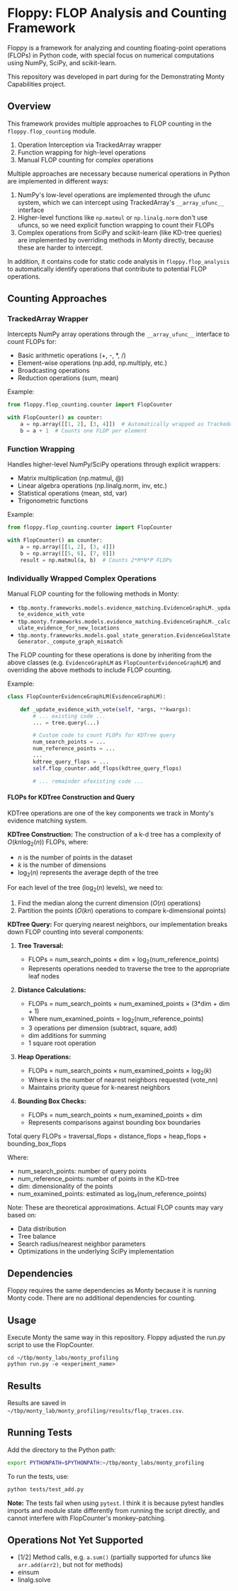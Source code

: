 # Floppy: FLOP Analysis and Counting Framework

Floppy is a framework for analyzing and counting floating-point operations (FLOPs) in Python code, with special focus on numerical computations using NumPy, SciPy, and scikit-learn.

This repository was developed in part during for the Demonstrating Monty Capabilities project.

## Overview

This framework provides multiple approaches to FLOP counting in the `floppy.flop_counting` module.

1. Operation Interception via TrackedArray wrapper
2. Function wrapping for high-level operations
3. Manual FLOP counting for complex operations

Multiple approaches are necessary because numerical operations in Python are implemented in different ways:

1. NumPy's low-level operations are implemented through the ufunc system, which we can intercept using TrackedArray's `__array_ufunc__` interface
2. Higher-level functions like `np.matmul` or `np.linalg.norm` don't use ufuncs, so we need explicit function wrapping to count their FLOPs
3. Complex operations from SciPy and scikit-learn (like KD-tree queries) are implemented by overriding methods in Monty directly, because these are harder to intercept.

In addition, it contains code for static code analysis in `floppy.flop_analysis` to automatically identify operations that contribute to potential FLOP operations.

## Counting Approaches

### TrackedArray Wrapper

Intercepts NumPy array operations through the `__array_ufunc__` interface to count FLOPs for:

- Basic arithmetic operations (+, -, *, /)
- Element-wise operations (np.add, np.multiply, etc.)
- Broadcasting operations
- Reduction operations (sum, mean)

Example:

```python
from floppy.flop_counting.counter import FlopCounter

with FlopCounter() as counter:
    a = np.array([[1, 2], [3, 4]])  # Automatically wrapped as TrackedArray
    b = a + 1  # Counts one FLOP per element
```

### Function Wrapping

Handles higher-level NumPy/SciPy operations through explicit wrappers:

- Matrix multiplication (np.matmul, @)
- Linear algebra operations (np.linalg.norm, inv, etc.)
- Statistical operations (mean, std, var)
- Trigonometric functions

Example:

```python
from floppy.flop_counting.counter import FlopCounter

with FlopCounter() as counter:
    a = np.array([[1, 2], [3, 4]])
    b = np.array([[5, 6], [7, 8]])
    result = np.matmul(a, b)  # Counts 2*M*N*P FLOPs
```

### Individually Wrapped Complex Operations

Manual FLOP counting for the following methods in Monty:

- `tbp.monty.frameworks.models.evidence_matching.EvidenceGraphLM._update_evidence_with_vote`
- `tbp.monty.frameworks.models.evidence_matching.EvidenceGraphLM._calculate_evidence_for_new_locations`
- `tbp.monty.frameworks.models.goal_state_generation.EvidenceGoalStateGenerator._compute_graph_mismatch`

The FLOP counting for these operations is done by inheriting from the above classes (e.g. `EvidenceGraphLM` as `FlopCounterEvidenceGraphLM`) and overriding the above methods to include FLOP counting.

Example:

```python
class FlopCounterEvidenceGraphLM(EvidenceGraphLM):

    def _update_evidence_with_vote(self, *args, **kwargs):
        # ... existing code ...
        ... = tree.query(...)

        # Custom code to count FLOPs for KDTree query
        num_search_points = ...
        num_reference_points = ...
        ...
        kdtree_query_flops = ...
        self.flop_counter.add_flops(kdtree_query_flops)

        # ... remainder ofexisting code ...
```

#### FLOPs for KDTree Construction and Query

KDTree operations are one of the key components we track in Monty's evidence matching system.

**KDTree Construction:**
The construction of a k-d tree has a complexity of $O(kn \log_2(n))$ FLOPs, where:

- $n$ is the number of points in the dataset
- $k$ is the number of dimensions
- $\log_2(n)$ represents the average depth of the tree

For each level of the tree ($\log_2(n)$ levels), we need to:

1. Find the median along the current dimension ($O(n)$ operations)
2. Partition the points ($O(kn)$ operations to compare k-dimensional points)

**KDTree Query:**
For querying nearest neighbors, our implementation breaks down FLOP counting into several components:

1. **Tree Traversal:**
   - FLOPs = num_search_points $\times$ dim $\times$ $\log_2(\text{num_reference_points})$
   - Represents operations needed to traverse the tree to the appropriate leaf nodes

2. **Distance Calculations:**
   - FLOPs = num_search_points $\times$ num_examined_points $\times$ (3*dim + dim + 1)
   - Where num_examined_points = $\log_2(\text{num_reference_points})$
   - 3 operations per dimension (subtract, square, add)
   - dim additions for summing
   - 1 square root operation

3. **Heap Operations:**
   - FLOPs = num_search_points $\times$ num_examined_points $\times$ $\log_2(k)$
   - Where k is the number of nearest neighbors requested (vote_nn)
   - Maintains priority queue for k-nearest neighbors

4. **Bounding Box Checks:**
   - FLOPs = num_search_points $\times$ num_examined_points $\times$ dim
   - Represents comparisons against bounding box boundaries

Total query FLOPs = traversal_flops + distance_flops + heap_flops + bounding_box_flops

Where:

- num_search_points: number of query points
- num_reference_points: number of points in the KD-tree
- dim: dimensionality of the points
- num_examined_points: estimated as log₂(num_reference_points)

Note: These are theoretical approximations. Actual FLOP counts may vary based on:

- Data distribution
- Tree balance
- Search radius/nearest neighbor parameters
- Optimizations in the underlying SciPy implementation

## Dependencies

Floppy requires the same dependencies as Monty because it is running Monty code. There are no additional dependencies for counting.

## Usage

Execute Monty the same way in this repository. Floppy adjusted the run.py script to use the FlopCounter.

```
cd ~/tbp/monty_labs/monty_profiling
python run.py -e <experiment_name>
```

## Results

Results are saved in `~/tbp/monty_lab/monty_profiling/results/flop_traces.csv`.

## Running Tests

Add the directory to the Python path:

```bash
export PYTHONPATH=$PYTHONPATH:~/tbp/monty_labs/monty_profiling
```

To run the tests, use:

```bash
python tests/test_add.py
```

**Note:** The tests fail when using `pytest`. I think it is because pytest handles imports and module state differently from running the script directly, and cannot interfere with FlopCounter's monkey-patching.

## Operations Not Yet Supported

- [1/2] Method calls, e.g. `a.sum()` (partially supported for ufuncs like `arr.add(arr2)`, but not for methods)
- einsum
- linalg.solve
